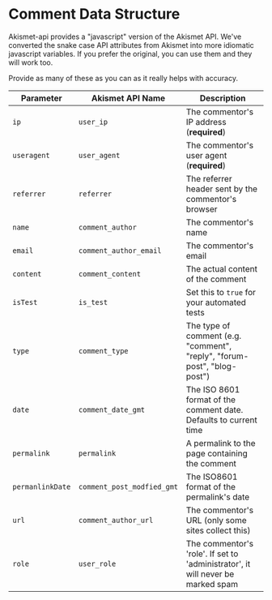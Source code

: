 Comment Data Structure
======================

Akismet-api provides a "javascript" version of the Akismet API. We've converted
the snake case API attributes from Akismet into more idiomatic javascript
variables. If you prefer the original, you can use them and they will work too.

Provide as many of these as you can as it really helps with accuracy.

| Parameter | Akismet API Name | Description |
| --- | --- | --- |
| `ip` | `user_ip` | The commentor's IP address (**required**)|
| `useragent` | `user_agent` | The commentor's user agent  (**required**) |
| `referrer` | `referrer` | The referrer header sent by the commentor's browser |
| `name` | `comment_author` | The commentor's name |
| `email` | `comment_author_email` | The commentor's email |
| `content` | `comment_content` | The actual content of the comment |
| `isTest` | `is_test` | Set this to `true` for your automated tests |
| `type` | `comment_type` | The type of comment (e.g. "comment", "reply", "forum-post", "blog-post") |
| `date` | `comment_date_gmt` | The ISO 8601 format of the comment date. Defaults to current time |
| `permalink` | `permalink` | A permalink to the page containing the comment | 
| `permanlinkDate` | `comment_post_modfied_gmt` | The ISO8601 format of the permalink's date |
| `url` | `comment_author_url` | The commentor's URL (only some sites collect this) |
| `role` | `user_role` | The commentor's 'role'. If set to 'administrator', it will never be marked spam |
